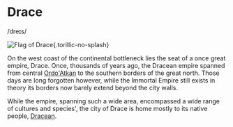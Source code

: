 # Drace
/dreɪs/

![Flag of Drace](/places/drace/Flag-Drace.png){.torillic-no-splash}

On the west coast of the continental bottleneck lies the seat of a once great empire, Drace. Once, thousands of years ago, the Dracean empire spanned from central [Ordo'Atkan](/places/Ordo_Atkan) to the southern borders of the great north. Those days are long forgotten however, while the Immortal Empire still exists in theory its borders now barely extend beyond the city walls.

While the empire, spanning such a wide area, encompassed a wide range of cultures and species', the city of Drace is home mostly to its native people, [Dracean](/lore/species/dracean).